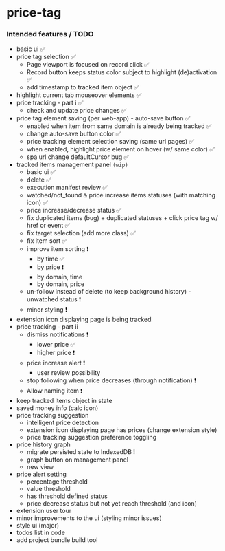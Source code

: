 # price-tag

### Intended features / TODO

 * basic ui ✅
 * price tag selection ✅
    * Page viewport is focused on record click ✅
    * Record button keeps status color subject to highlight (de)activation ✅
    * add timestamp to tracked item object ✅
 * highlight current tab mouseover elements ✅
 * price tracking - part i ✅
    * check and update price changes ✅
 * price tag element saving (per web-app) - auto-save button ✅
    * enabled when item from same domain is already being tracked ✅
    * change auto-save button color ✅
    * price tracking element selection saving (same url pages) ✅
    * when enabled, highlight price element on hover (w/ same color) ✅
    * spa url change defaultCursor bug ✅
 * tracked items management panel `(wip)`
    * basic ui ✅
    * delete ✅
    * execution manifest review ✅
    * watched/not_found & price increase items statuses (with matching icon) ✅
    * price increase/decrease status ✅
    * fix duplicated items (bug) + duplicated statuses + click price tag w/ href or event ✅
    * fix target selection (add more class) ✅
    * fix item sort ✅
    * improve item sorting ❗
        * by time ✅
        * by price ❗
        * by domain, time
        * by domain, price
    * un-follow instead of delete (to keep background history) - unwatched status ❗
    * minor styling ❗
 * extension icon displaying page is being tracked
 * price tracking - part ii
     * dismiss notifications ❗
        * lower price ✅
        * higher price ❗
     * price increase alert ❗
        * user review possibility
     * stop following when price decreases (through notification) ❗
     * Allow naming item ❗
 * keep tracked items object in state
 * saved money info (calc icon)
 * price tracking suggestion
    * intelligent price detection
    * extension icon displaying page has prices (change extension style)
    * price tracking suggestion preference toggling
 * price history graph
    * migrate persisted state to IndexedDB ❕
    * graph button on management panel
    * new view
 * price alert setting
    * percentage threshold
    * value threshold
    * has threshold defined status
    * price decrease status but not yet reach threshold (and icon)
 * extension user tour
 * minor improvements to the ui (styling minor issues)
 * style ui (major)
 * todos list in code
 * add project bundle build tool

